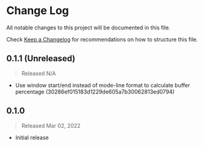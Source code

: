 # Change Log

All notable changes to this project will be documented in this file.

Check [Keep a Changelog](http://keepachangelog.com/) for recommendations on how to structure this file.


## 0.1.1 (Unreleased)
> Released N/A

* Use window start/end instead of mode-line format to calculate buffer percentage (30286ef015183d1229de605a7b30062813ed0794)

## 0.1.0
> Released Mar 02, 2022

* Initial release
